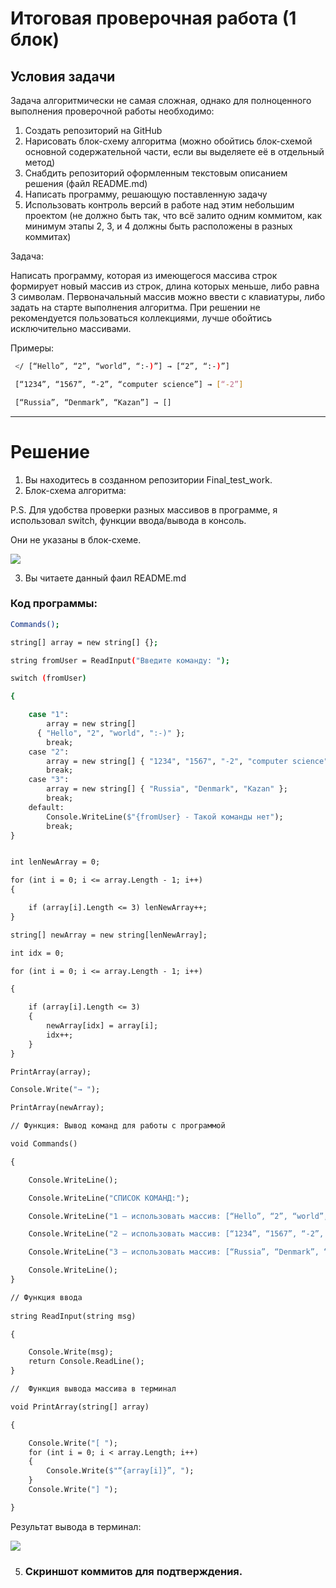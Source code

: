 # Итоговая проверочная работа (1 блок)
## Условия задачи
Задача алгоритмически не самая сложная, однако для полноценного выполнения проверочной работы необходимо:

1.  Создать репозиторий на GitHub
2.  Нарисовать блок-схему алгоритма (можно обойтись блок-схемой основной содержательной части, если вы выделяете её в отдельный метод)
3.  Снабдить репозиторий оформленным текстовым описанием решения (файл README.md)
4.  Написать программу, решающую поставленную задачу
5.  Использовать контроль версий в работе над этим небольшим проектом (не должно быть так, что всё залито одним коммитом, как минимум этапы 2, 3, и 4 должны быть расположены в разных коммитах)

Задача:

Написать программу, которая из имеющегося массива строк формирует новый массив из строк, длина которых меньше, либо равна 3 символам. Первоначальный массив можно ввести с клавиатуры, либо задать на старте выполнения алгоритма. При решении не рекомендуется пользоваться коллекциями, лучше обойтись исключительно массивами.

Примеры:
```sh
 </ [“Hello”, “2”, “world”, “:-)”] → [“2”, “:-)”]

 [“1234”, “1567”, “-2”, “computer science”] → [“-2”]

 [“Russia”, “Denmark”, “Kazan”] → [] 
```
___

# Решение 

1.  Вы находитесь в созданном репозитории Final_test_work.
2.  Блок-схема алгоритма:

P.S. Для удобства проверки разных массивов в программе, я использовал switch, функции ввода/вывода в консоль.

Они не указаны в блок-схеме.

![](Blocks.png)


3.  Вы читаете данный фаил README.md

### Код программы:
```sh
Commands();

string[] array = new string[] {};

string fromUser = ReadInput("Введите команду: ");

switch (fromUser)

{

    case "1":
        array = new string[] 
      { "Hello", "2", "world", ":-)" };
        break;
    case "2":
        array = new string[] { "1234", "1567", "-2", "computer science" };
        break;
    case "3":
        array = new string[] { "Russia", "Denmark", "Kazan" };
        break;
    default:
        Console.WriteLine($"{fromUser} - Такой команды нет");
        break;
}


int lenNewArray = 0;

for (int i = 0; i <= array.Length - 1; i++)
{

    if (array[i].Length <= 3) lenNewArray++;
}

string[] newArray = new string[lenNewArray];

int idx = 0;

for (int i = 0; i <= array.Length - 1; i++)

{

    if (array[i].Length <= 3)
    {
        newArray[idx] = array[i];
        idx++;
    }
}

PrintArray(array);

Console.Write("→ ");

PrintArray(newArray);

// Функция: Вывод команд для работы с программой

void Commands()

{

    Console.WriteLine();

    Console.WriteLine("СПИСОК КОМАНД:");

    Console.WriteLine("1 – использовать массив: [“Hello”, “2”, “world”, “:-)”]");

    Console.WriteLine("2 – использовать массив: [“1234”, “1567”, “-2”, “computer science”]");

    Console.WriteLine("3 – использовать массив: [“Russia”, “Denmark”, “Kazan”]");

    Console.WriteLine();
}

// Функция ввода
        
string ReadInput(string msg)

{

    Console.Write(msg);
    return Console.ReadLine();
}

//  Функция вывода массива в терминал

void PrintArray(string[] array)

{

    Console.Write("[ ");
    for (int i = 0; i < array.Length; i++)
    {
        Console.Write($"“{array[i]}”, ");
    }
    Console.Write("] ");

}
```

Результат вывода в терминал:

![](Command.png)

5.  ### Скриншот коммитов для подтверждения.

